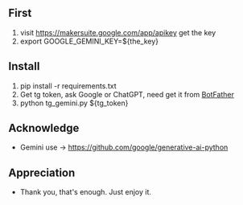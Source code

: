 ## First

1. visit https://makersuite.google.com/app/apikey get the key
2. export GOOGLE_GEMINI_KEY=${the_key}


## Install

1. pip install -r requirements.txt
2. Get tg token, ask Google or ChatGPT, need get it from [BotFather](https://t.me/BotFather)
3. python tg_gemini.py ${tg_token}


## Acknowledge

- Gemini use -> https://github.com/google/generative-ai-python

## Appreciation

- Thank you, that's enough. Just enjoy it.

